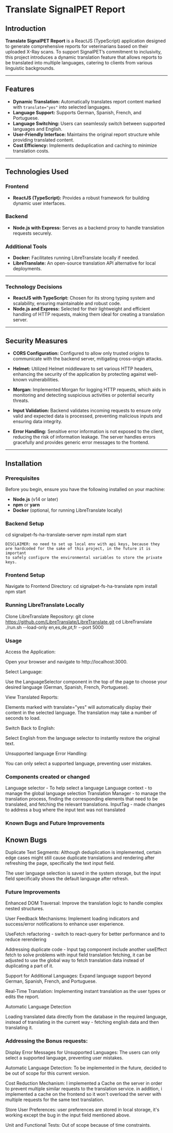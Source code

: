 # Translate SignalPET Report

## Introduction

**Translate SignalPET Report** is a ReactJS (TypeScript) application designed to generate comprehensive reports for veterinarians based on their uploaded X-Ray scans. To support SignalPET’s commitment to inclusivity, this project introduces a dynamic translation feature that allows reports to be translated into multiple languages, catering to clients from various linguistic backgrounds.

---

## Features

- **Dynamic Translation:** Automatically translates report content marked with `translate="yes"` into selected languages.
- **Language Support:** Supports German, Spanish, French, and Portuguese.
- **Language Switching:** Users can seamlessly switch between supported languages and English.
- **User-Friendly Interface:** Maintains the original report structure while providing translated content.
- **Cost Efficiency:** Implements deduplication and caching to minimize translation costs.

---

## Technologies Used

### Frontend

- **ReactJS (TypeScript):** Provides a robust framework for building dynamic user interfaces.

### Backend

- **Node.js with Express:** Serves as a backend proxy to handle translation requests securely.

### Additional Tools

- **Docker:** Facilitates running LibreTranslate locally if needed.
- **LibreTranslate:** An open-source translation API alternative for local deployments.

---

### Technology Decisions

- **ReactJS with TypeScript:** Chosen for its strong typing system and scalability, ensuring maintainable and robust code.
- **Node.js and Express:** Selected for their lightweight and efficient handling of HTTP requests, making them ideal for creating a translation server.

---

## Security Measures


- **CORS Configuration:** Configured to allow only trusted origins to communicate with the backend server, mitigating cross-origin attacks.
  
- **Helmet:** Utilized Helmet middleware to set various HTTP headers, enhancing the security of the application by protecting against well-known vulnerabilities.

- **Morgan:** Implemented Morgan for logging HTTP requests, which aids in monitoring and detecting suspicious activities or potential security threats.

- **Input Validation:** Backend validates incoming requests to ensure only valid and expected data is processed, preventing malicious inputs and ensuring data integrity.

- **Error Handling:** Sensitive error information is not exposed to the client, reducing the risk of information leakage. The server handles errors gracefully and provides generic error messages to the frontend.
---

## Installation

### Prerequisites


Before you begin, ensure you have the following installed on your machine:


- **Node.js** (v14 or later)
- **npm** or **yarn**
- **Docker** (optional, for running LibreTranslate locally)

### Backend Setup


   cd signalpet-fs-ha-translate-server
    npm install
    npm start

    DISCLAIMER: no need to set up local env with api keys, because they are hardcoded for the sake of this project, in the future it is important
    to safely configure the environmental variables to store the private keys.

### Frontend Setup

Navigate to Frontend Directory: cd signalpet-fs-ha-translate
npm install
npm start

### Running LibreTranslate Locally 

Clone LibreTranslate Repository:
git clone https://github.com/LibreTranslate/LibreTranslate.git
cd LibreTranslate
./run.sh --load-only en,es,de,pt,fr --port 5000


### Usage
Access the Application:

Open your browser and navigate to http://localhost:3000.

Select Language:

Use the LanguageSelector component in the top of the page to choose your desired language (German, Spanish, French, Portuguese).

View Translated Reports:

Elements marked with translate="yes" will automatically display their content in the selected language.
The translation may take a number of seconds to load.


Switch Back to English:

Select English from the language selector to instantly restore the original text.

Unsupported language Error Handling:

You can only select a supported language, preventing user mistakes.


### Components created or changed

Language selector - To help select a language
Language context - to manage the global language selection
Translation Manager - to manage the translation process, finding the corresponding elements that need to be translated, and fetching the relevant translations.
InputTag - made changes to address a bug where the input text was not translated

### Known Bugs and Future Improvements
## Known Bugs

Duplicate Text Segments: Although deduplication is implemented, certain edge cases might still cause duplicate translations and rendering after refreshing the page, specifically the text input field.

The user language selection is saved in the system storage, but the input field specifically shows the default language after refresh.

### Future Improvements
Enhanced DOM Traversal: Improve the translation logic to handle complex nested structures.

User Feedback Mechanisms: Implement loading indicators and success/error notifications to enhance user experience.

UseFetch refactoring - switch to react-query for better performance and to reduce rerendering

Addressing duplicate code - Input tag component include another useEffect fetch to solve problems with input field translation fetching, it can be adjusted to use the global way to fetch translation data instead of duplicating a part of it.

Support for Additional Languages: Expand language support beyond German, Spanish, French, and Portuguese.

Real-Time Translation: Implementing instant translation as the user types or edits the report.

Automatic Language Detection

Loading translated data directly from the database in the required language, instead of translating in the current way - fetching english data and then translating it. 


### Addressing the Bonus requests: 
Display Error Messages for Unsupported Languages: The users can only select a supported language, preventing user mistakes.

Automatic Language Detection: To be implemented in the future, decided to be out of scope for this current version.

Cost Reduction Mechanism: I implemented a Cache on the server in order to prevent multiple similar requests to the translation service. 
in addition, i implemented a cache on the frontend so it won't overload the server with multiple requests for the same text translation.

Store User Preferences: user preferences are stored in local storage, it's working except the bug in the input field mentioned above.

Unit and Functional Tests: Out of scope because of time constraints.


